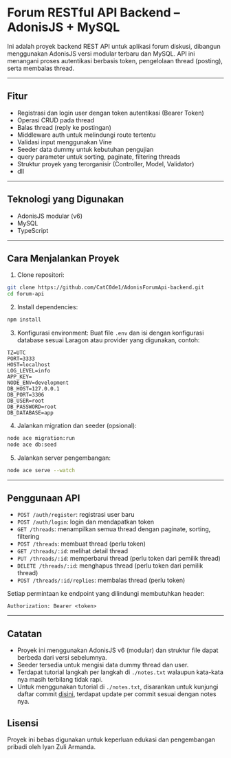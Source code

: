# Forum RESTful API Backend – AdonisJS + MySQL
Ini adalah proyek backend REST API untuk aplikasi forum diskusi, dibangun menggunakan AdonisJS versi modular terbaru dan MySQL. API ini menangani proses autentikasi berbasis token, pengelolaan thread (posting), serta membalas thread.

---

## Fitur
- Registrasi dan login user dengan token autentikasi (Bearer Token)
- Operasi CRUD pada thread
- Balas thread (reply ke postingan)
- Middleware auth untuk melindungi route tertentu
- Validasi input menggunakan Vine
- Seeder data dummy untuk kebutuhan pengujian
- query parameter untuk sorting, paginate, filtering threads
- Struktur proyek yang terorganisir (Controller, Model, Validator)
- dll

---

## Teknologi yang Digunakan
- AdonisJS modular (v6)
- MySQL
- TypeScript

---

## Cara Menjalankan Proyek
1. Clone repositori:
``` bash
git clone https://github.com/CatC0de1/AdonisForumApi-backend.git
cd forum-api
```

2. Install dependencies:
``` bash
npm install
```

3. Konfigurasi environment:
Buat file `.env` dan isi dengan konfigurasi database sesuai Laragon atau provider yang digunakan, contoh:
```
TZ=UTC
PORT=3333
HOST=localhost
LOG_LEVEL=info
APP_KEY=
NODE_ENV=development
DB_HOST=127.0.0.1
DB_PORT=3306
DB_USER=root
DB_PASSWORD=root
DB_DATABASE=app
```

4. Jalankan migration dan seeder (opsional):
``` bash
node ace migration:run
node ace db:seed
```


5. Jalankan server pengembangan:
``` bash
node ace serve --watch
```

---

## Penggunaan API
- `POST /auth/register`: registrasi user baru
- `POST /auth/login`: login dan mendapatkan token
- `GET /threads`: menampilkan semua thread dengan paginate, sorting, filtering
- `POST /threads`: membuat thread (perlu token)
- `GET /threads/:id`: melihat detail thread
- `PUT /threads/:id`: memperbarui thread (perlu token dari pemilik thread)
- `DELETE /threads/:id`: menghapus thread (perlu token dari pemilik thread)
- `POST /threads/:id/replies`: membalas thread (perlu token)

Setiap permintaan ke endpoint yang dilindungi membutuhkan header:
```
Authorization: Bearer <token>
```

---

## Catatan
- Proyek ini menggunakan AdonisJS v6 (modular) dan struktur file dapat berbeda dari versi sebelumnya.
- Seeder tersedia untuk mengisi data dummy thread dan user.
- Terdapat tutorial langkah per langkah di `./notes.txt` walaupun kata-kata nya masih terbilang tidak rapi.
- Untuk menggunakan tutorial di `./notes.txt`, disarankan untuk kunjungi daftar commit [disini](https://github.com/CatC0de1/AdonisForumApi-backend/commits?author=CatC0de1), terdapat update per commit sesuai dengan notes nya.

## Lisensi
Proyek ini bebas digunakan untuk keperluan edukasi dan pengembangan pribadi oleh Iyan Zuli Armanda.
